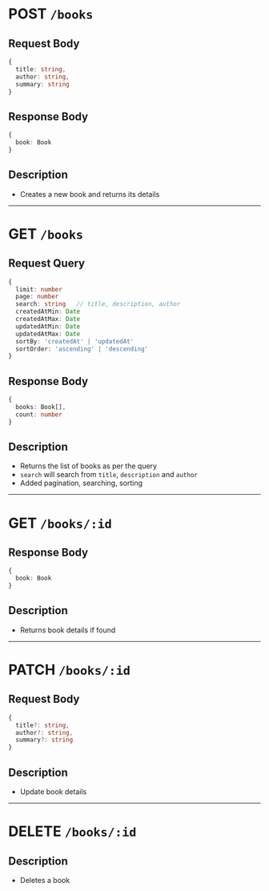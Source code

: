 # POST `/books`

## Request Body

```ts
{
  title: string,
  author: string,
  summary: string
}
```

## Response Body

```ts
{
  book: Book
}
```

## Description

- Creates a new book and returns its details

---

# GET `/books`

## Request Query

```ts
{
  limit: number
  page: number
  search: string   // title, description, author
  createdAtMin: Date
  createdAtMax: Date
  updatedAtMin: Date
  updatedAtMax: Date
  sortBy: 'createdAt' | 'updatedAt'
  sortOrder: 'ascending' | 'descending'
}
```

## Response Body

```ts
{
  books: Book[],
  count: number
}
```

## Description

- Returns the list of books as per the query
- `search` will search from `title`, `description` and `author`
- Added pagination, searching, sorting

---

# GET `/books/:id`

## Response Body

```ts
{
  book: Book
}
```

## Description

- Returns book details if found

---

# PATCH `/books/:id`

## Request Body

```ts
{
  title?: string,
  author?: string,
  summary?: string
}
```

## Description

- Update book details

---

# DELETE `/books/:id`

## Description

- Deletes a book